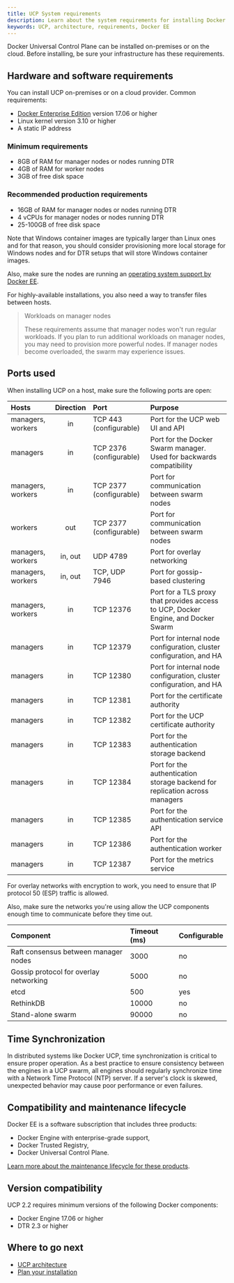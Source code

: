 ```yaml
---
title: UCP System requirements
description: Learn about the system requirements for installing Docker Universal Control Plane.
keywords: UCP, architecture, requirements, Docker EE
---
```


Docker Universal Control Plane can be installed on-premises or on the cloud.
Before installing, be sure your infrastructure has these requirements.

## Hardware and software requirements

You can install UCP on-premises or on a cloud provider. Common requirements:

* [Docker Enterprise Edition](/engine/installation/index.md) version 17.06 or higher
* Linux kernel version 3.10 or higher
* A static IP address

### Minimum requirements

* 8GB of RAM for manager nodes or nodes running DTR
* 4GB of RAM for worker nodes
* 3GB of free disk space

### Recommended production requirements

 * 16GB of RAM for manager nodes or nodes running DTR
 * 4 vCPUs for manager nodes or nodes running DTR
 * 25-100GB of free disk space
 
Note that Windows container images are typically larger than Linux ones and for that reason, you should consider provisioning more local storage for Windows nodes and for DTR setups that will store Windows container images.

Also, make sure the nodes are running an [operating system support by Docker EE](https://success.docker.com/Policies/Compatibility_Matrix).

For highly-available installations, you also need a way to transfer files
between hosts.

> Workloads on manager nodes
>
> These requirements assume that manager nodes won't run regular workloads.
> If you plan to run additional workloads on manager nodes, you may need to
> provision more powerful nodes. If manager nodes become overloaded, the
> swarm may experience issues.

## Ports used

When installing UCP on a host, make sure the following ports are open:

| Hosts             | Direction | Port                    | Purpose                                                                           |
|:------------------|:---------:|:------------------------|:----------------------------------------------------------------------------------|
| managers, workers |    in     | TCP 443  (configurable) | Port for the UCP web UI and API                                                   |
| managers          |    in     | TCP 2376 (configurable) | Port for the Docker Swarm manager. Used for backwards compatibility               |
| managers, workers |    in     | TCP 2377 (configurable) | Port for communication between swarm nodes                                        |
| workers           |   out     | TCP 2377 (configurable) | Port for communication between swarm nodes                                        |
| managers, workers |  in, out  | UDP 4789                | Port for overlay networking                                                       |
| managers, workers |  in, out  | TCP, UDP 7946           | Port for gossip-based clustering                                                  |
| managers, workers |    in     | TCP 12376               | Port for a TLS proxy that provides access to UCP, Docker Engine, and Docker Swarm |
| managers          |    in     | TCP 12379               | Port for internal node configuration, cluster configuration, and HA               |
| managers          |    in     | TCP 12380               | Port for internal node configuration, cluster configuration, and HA               |
| managers          |    in     | TCP 12381               | Port for the certificate authority                                                |
| managers          |    in     | TCP 12382               | Port for the UCP certificate authority                                            |
| managers          |    in     | TCP 12383               | Port for the authentication storage backend                                       |
| managers          |    in     | TCP 12384               | Port for the authentication storage backend for replication across managers       |
| managers          |    in     | TCP 12385               | Port for the authentication service API                                           |
| managers          |    in     | TCP 12386               | Port for the authentication worker                                                |
| managers          |    in     | TCP 12387               | Port for the metrics service                                                      |

For overlay networks with encryption to work, you need to ensure that
IP protocol 50 (ESP) traffic is allowed.

Also, make sure the networks you're using allow the UCP components enough time
to communicate before they time out.

| Component                              | Timeout (ms) | Configurable |
|:---------------------------------------|:-------------|:-------------|
| Raft consensus between manager nodes   | 3000         | no           |
| Gossip protocol for overlay networking | 5000         | no           |
| etcd                                   | 500          | yes          |
| RethinkDB                              | 10000        | no           |
| Stand-alone swarm                      | 90000        | no           |

## Time Synchronization

In distributed systems like Docker UCP, time synchronization is critical
to ensure proper operation. As a best practice to ensure consistency between
the engines in a UCP swarm, all engines should regularly synchronize time
with a Network Time Protocol (NTP) server. If a server's clock is skewed,
unexpected behavior may cause poor performance or even failures.

## Compatibility and maintenance lifecycle

Docker EE is a software subscription that includes three products:

* Docker Engine with enterprise-grade support,
* Docker Trusted Registry,
* Docker Universal Control Plane.

[Learn more about the maintenance lifecycle for these products](http://success.docker.com/Get_Help/Compatibility_Matrix_and_Maintenance_Lifecycle).

## Version compatibility

UCP 2.2 requires minimum versions of the following Docker components:

- Docker Engine 17.06 or higher
- DTR 2.3 or higher

<!--
- Docker Remote API 1.25
- Compose 1.9
-->

## Where to go next

* [UCP architecture](../../architecture.md)
* [Plan your installation](plan-installation.md)
